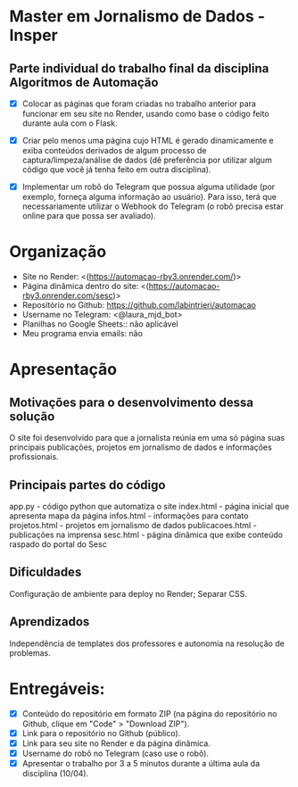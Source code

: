 # Master em Jornalismo de Dados - Insper
## Parte individual do trabalho final da disciplina Algoritmos de Automação

- [x] Colocar as páginas que foram criadas no trabalho anterior para funcionar em seu site no Render, usando como base o código feito durante aula com o Flask.
- [x] Criar pelo menos uma página cujo HTML é gerado dinamicamente e exiba conteúdos derivados de algum processo de captura/limpeza/análise de dados (dê preferência por utilizar algum código que você já tenha feito em outra disciplina).
- [x] Implementar um robô do Telegram que possua alguma utilidade (por exemplo, forneça alguma informação ao usuário). Para isso, terá que necessariamente utilizar o Webhook do Telegram (o robô precisa estar online para que possa ser avaliado).


# Organização

- Site no Render: <(https://automacao-rby3.onrender.com/)>
- Página dinâmica dentro do site: <(https://automacao-rby3.onrender.com/sesc)>
- Repositório no Github: <https://github.com/labintrieri/automacao>
- Username no Telegram: <@laura_mjd_bot>
- Planilhas no Google Sheets:: não aplicável
- Meu programa envia emails: não

# Apresentação

## Motivações para o desenvolvimento dessa solução
O site foi desenvolvido para que a jornalista reúnia em uma só página suas principais publicações, projetos em jornalismo de dados e informações profissionais.
## Principais partes do código

app.py - código python que automatiza o site
index.html - página inicial que apresenta mapa da página
infos.html - informações para contato
projetos.html - projetos em jornalismo de dados
publicacoes.html - publicações na imprensa
sesc.html - página dinâmica que exibe conteúdo raspado do portal do Sesc

## Dificuldades
Configuração de ambiente para deploy no Render;
Separar CSS.

## Aprendizados
Independência de templates dos professores e autonomia na resolução de problemas.

# Entregáveis:
- [x] Conteúdo do repositório em formato ZIP (na página do repositório no Github, clique em "Code" > "Download ZIP").
- [x] Link para o repositório no Github (público).
- [x] Link para seu site no Render e da página dinâmica.
- [x] Username do robô no Telegram (caso use o robô).
- [x] Apresentar o trabalho por 3 a 5 minutos durante a última aula da disciplina (10/04).
